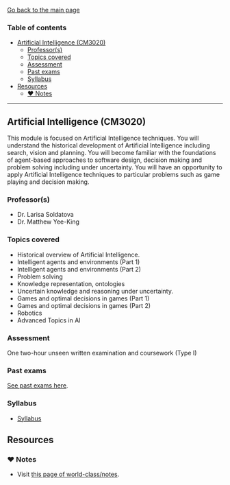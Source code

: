 [Go back to the main page](../../../README.md)

### Table of contents

- [Artificial Intelligence (CM3020)](#artificial-intelligence-cm3020)
  - [Professor(s)](#professors)
  - [Topics covered](#topics-covered)
  - [Assessment](#assessment)
  - [Past exams](#past-exams)
  - [Syllabus](#syllabus)
- [Resources](#resources)
  - [:heart: Notes](#heart-notes)

---

## Artificial Intelligence (CM3020)

This module is focused on Artificial Intelligence techniques. You
will understand the historical development of Artificial Intelligence
including search, vision and planning. You will become familiar with
the foundations of agent-based approaches to software design, decision
making and problem solving including under uncertainty. You will have an
opportunity to apply Artificial Intelligence techniques to particular
problems such as game playing and decision making.

### Professor(s)

- Dr. Larisa Soldatova
- Dr. Matthew Yee-King

### Topics covered

- Historical overview of Artificial Intelligence.
- Intelligent agents and environments (Part 1)
- Intelligent agents and environments (Part 2)
- Problem solving
- Knowledge representation, ontologies
- Uncertain knowledge and reasoning under uncertainty.
- Games and optimal decisions in games (Part 1)
- Games and optimal decisions in games (Part 2)
- Robotics
- Advanced Topics in AI

### Assessment

One two-hour unseen written examination and coursework (Type I)

### Past exams

[See past exams here](https://github.com/world-class/binary-assets/tree/master/modules/cm3020-ai/past-exams).

### Syllabus

- [Syllabus](https://github.com/world-class/binary-assets/blob/master/modules/syllabi/Syllabus_CM3020_AI.pdf)

## Resources

### :heart: Notes

- Visit [this page of world-class/notes](https://github.com/world-class/notes/tree/master/level-6/artificial-intelligence).
